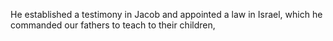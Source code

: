 He established a testimony in Jacob and appointed a law in Israel, which he commanded our fathers to teach to their children,
